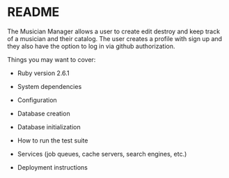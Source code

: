 # README

The Musician Manager allows a user to create edit destroy and keep track of a musician and their catalog. The user creates a profile with sign up and they also have the option to log in via github authorization.

Things you may want to cover:

* Ruby version 2.6.1

* System dependencies

* Configuration

* Database creation

* Database initialization

* How to run the test suite

* Services (job queues, cache servers, search engines, etc.)

* Deployment instructions


